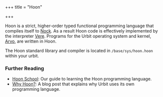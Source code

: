 +++
title = "Hoon"

+++

Hoon is a strict, higher-order typed functional programming language that compiles itself to [Nock](/reference/glossary/nock). As a result Hoon code is effectively implemented by the interpreter [Vere](/reference/glossary/vere). Programs for the Urbit operating system and kernel, [Arvo](/reference/glossary/arvo), are written in Hoon.

The Hoon standard library and compiler is located in `/base/sys/hoon.hoon`
within your urbit.

### Further Reading

- [Hoon School](/guides/core/hoon-school/): Our guide to learning the Hoon programming language.
- [Why Hoon?](/blog/why-hoon): A blog post that explains why Urbit uses its own programming language.
